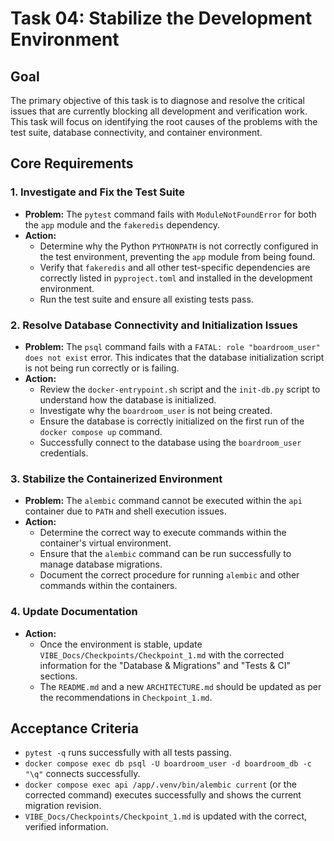 # Task 04: Stabilize the Development Environment

## Goal

The primary objective of this task is to diagnose and resolve the critical issues that are currently blocking all development and verification work. This task will focus on identifying the root causes of the problems with the test suite, database connectivity, and container environment.

## Core Requirements

### 1. Investigate and Fix the Test Suite

* **Problem:** The `pytest` command fails with `ModuleNotFoundError` for both the `app` module and the `fakeredis` dependency.
* **Action:**
  * Determine why the Python `PYTHONPATH` is not correctly configured in the test environment, preventing the `app` module from being found.
  * Verify that `fakeredis` and all other test-specific dependencies are correctly listed in `pyproject.toml` and installed in the development environment.
  * Run the test suite and ensure all existing tests pass.

### 2. Resolve Database Connectivity and Initialization Issues

* **Problem:** The `psql` command fails with a `FATAL: role "boardroom_user" does not exist` error. This indicates that the database initialization script is not being run correctly or is failing.
* **Action:**
  * Review the `docker-entrypoint.sh` script and the `init-db.py` script to understand how the database is initialized.
  * Investigate why the `boardroom_user` is not being created.
  * Ensure the database is correctly initialized on the first run of the `docker compose up` command.
  * Successfully connect to the database using the `boardroom_user` credentials.

### 3. Stabilize the Containerized Environment

* **Problem:** The `alembic` command cannot be executed within the `api` container due to `PATH` and shell execution issues.
* **Action:**
  * Determine the correct way to execute commands within the container's virtual environment.
  * Ensure that the `alembic` command can be run successfully to manage database migrations.
  * Document the correct procedure for running `alembic` and other commands within the containers.

### 4. Update Documentation

* **Action:**
  * Once the environment is stable, update `VIBE_Docs/Checkpoints/Checkpoint_1.md` with the corrected information for the "Database & Migrations" and "Tests & CI" sections.
  * The `README.md` and a new `ARCHITECTURE.md` should be updated as per the recommendations in `Checkpoint_1.md`.

## Acceptance Criteria

* `pytest -q` runs successfully with all tests passing.
* `docker compose exec db psql -U boardroom_user -d boardroom_db -c "\q"` connects successfully.
* `docker compose exec api /app/.venv/bin/alembic current` (or the corrected command) executes successfully and shows the current migration revision.
* `VIBE_Docs/Checkpoints/Checkpoint_1.md` is updated with the correct, verified information.
